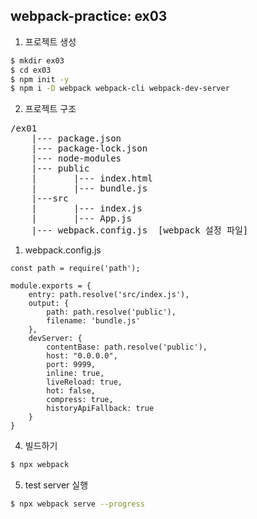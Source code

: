 ## webpack-practice: ex03

1. 프로젝트 생성

```bash
$ mkdir ex03
$ cd ex03
$ npm init -y
$ npm i -D webpack webpack-cli webpack-dev-server
```

2. 프로젝트 구조

<pre>
/ex01
    |--- package.json
    |--- package-lock.json
    |--- node-modules
    |--- public
    |       |--- index.html
    |       |--- bundle.js
    |---src
    |       |--- index.js
    |       |--- App.js
    |--- webpack.config.js  [webpack 설정 파일]
</pre>


1. webpack.config.js

```jason
const path = require('path');

module.exports = {
    entry: path.resolve('src/index.js'),
    output: {
        path: path.resolve('public'),
        filename: 'bundle.js'
    },
    devServer: {
        contentBase: path.resolve('public'),
        host: "0.0.0.0",
        port: 9999,
        inline: true,
        liveReload: true,
        hot: false,
        compress: true,
        historyApiFallback: true
    } 
}
```

4. 빌드하기

```bash
$ npx webpack
```


5. test server 실행

```bash
$ npx webpack serve --progress
```
